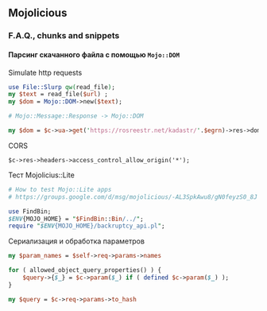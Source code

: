 ---
---

## Mojolicious

### F.A.Q., chunks and snippets

#### Парсинг скачанного файла с помощью `Mojo::DOM`

Simulate http requests

```perl
use File::Slurp qw(read_file);
my $text = read_file($url) ;
my $dom = Mojo::DOM->new($text);

# Mojo::Message::Response -> Mojo::DOM

my $dom = $c->ua->get('https://rosreestr.net/kadastr/'.$egrn)->res->dom;
```


CORS

```
$c->res->headers->access_control_allow_origin('*');
```

Тест Mojolicius::Lite

```perl
# How to test Mojo::Lite apps
# https://groups.google.com/d/msg/mojolicious/-AL3SpkAwu8/gN0feyzS0_8J

use FindBin;
$ENV{MOJO_HOME} = "$FindBin::Bin/../";
require "$ENV{MOJO_HOME}/backruptcy_api.pl";

```


Сериализация и обработка параметров

```perl
my $param_names = $self->req->params->names

```

```perl
for ( allowed_object_query_properties() ) {
    $query->{$_} = $c->param($_) if ( defined $c->param($_) );
}
```


```perl
my $query = $c->req->params->to_hash
```
